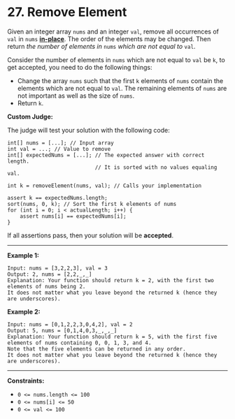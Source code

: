 # 27. Remove Element

Given an integer array `nums` and an integer `val`, remove all
occurrences of `val` in `nums`
[**in-place**](https://en.wikipedia.org/wiki/In-place_algorithm). The
order of the elements may be changed. Then return _the number of
elements in_ `nums` _which are not equal to_ `val`.

Consider the number of elements in `nums` which are not equal to `val`
be `k`, to get accepted, you need to do the following things:

- Change the array `nums` such that the first `k` elements of `nums`
  contain the elements which are not equal to `val`. The remaining
  elements of `nums` are not important as well as the size of `nums`.
- Return `k`.

**Custom Judge:**

The judge will test your solution with the following code:

    int[] nums = [...]; // Input array
    int val = ...; // Value to remove
    int[] expectedNums = [...]; // The expected answer with correct length.
                                // It is sorted with no values equaling val.

    int k = removeElement(nums, val); // Calls your implementation

    assert k == expectedNums.length;
    sort(nums, 0, k); // Sort the first k elements of nums
    for (int i = 0; i < actualLength; i++) {
        assert nums[i] == expectedNums[i];
    }

If all assertions pass, then your solution will be **accepted**.

---

**Example 1:**

    Input: nums = [3,2,2,3], val = 3
    Output: 2, nums = [2,2,_,_]
    Explanation: Your function should return k = 2, with the first two elements of nums being 2.
    It does not matter what you leave beyond the returned k (hence they are underscores).

**Example 2:**

    Input: nums = [0,1,2,2,3,0,4,2], val = 2
    Output: 5, nums = [0,1,4,0,3,_,_,_]
    Explanation: Your function should return k = 5, with the first five elements of nums containing 0, 0, 1, 3, and 4.
    Note that the five elements can be returned in any order.
    It does not matter what you leave beyond the returned k (hence they are underscores).

---

**Constraints:**

- `0 <= nums.length <= 100`
- `0 <= nums[i] <= 50`
- `0 <= val <= 100`

